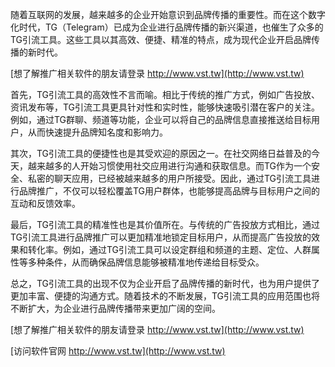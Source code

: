 随着互联网的发展，越来越多的企业开始意识到品牌传播的重要性。而在这个数字化时代，TG（Telegram）已成为企业进行品牌传播的新兴渠道，也催生了众多的TG引流工具。这些工具以其高效、便捷、精准的特点，成为现代企业开启品牌传播的新时代。

[想了解推广相关软件的朋友请登录 http://www.vst.tw](http://www.vst.tw)

首先，TG引流工具的高效性不言而喻。相比于传统的推广方式，例如广告投放、资讯发布等，TG引流工具更具针对性和实时性，能够快速吸引潜在客户的关注。例如，通过TG群聊、频道等功能，企业可以将自己的品牌信息直接推送给目标用户，从而快速提升品牌知名度和影响力。

其次，TG引流工具的便捷性也是其受欢迎的原因之一。在社交网络日益普及的今天，越来越多的人开始习惯使用社交应用进行沟通和获取信息。而TG作为一个安全、私密的聊天应用，已经被越来越多的用户所接受。因此，通过TG引流工具进行品牌推广，不仅可以轻松覆盖TG用户群体，也能够提高品牌与目标用户之间的互动和反馈效率。

最后，TG引流工具的精准性也是其价值所在。与传统的广告投放方式相比，通过TG引流工具进行品牌推广可以更加精准地锁定目标用户，从而提高广告投放的效果和转化率。例如，通过TG引流工具可以设定群组和频道的主题、定位、人群属性等多种条件，从而确保品牌信息能够被精准地传递给目标受众。

总之，TG引流工具的出现不仅为企业开启了品牌传播的新时代，也为用户提供了更加丰富、便捷的沟通方式。随着技术的不断发展，TG引流工具的应用范围也将不断扩大，为企业进行品牌传播带来更加广阔的空间。

[想了解推广相关软件的朋友请登录 http://www.vst.tw](http://www.vst.tw)


[访问软件官网 http://www.vst.tw](http://www.vst.tw)
